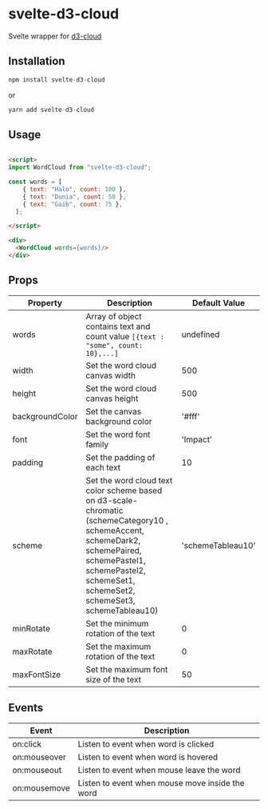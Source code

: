 # svelte-d3-cloud

Svelte wrapper for [d3-cloud](https://github.com/jasondavies/d3-cloud)

## Installation

```js 
npm install svelte-d3-cloud
``` 
or
```js
yarn add svelte-d3-cloud
```

## Usage

```html

<script>
import WordCloud from "svelte-d3-cloud";

const words = [
    { text: "Halo", count: 100 },
    { text: "Dunia", count: 50 },
    { text: "Gaib", count: 75 },
  ];

</script>

<div>
  <WordCloud words={words}/>
</div>

```

## Props
| Property | Description             | Default Value |
|----------|-------------------------|---------------|
| words    | Array of object contains text and count value ``` [{text : "some", count: 10},...] ``` | undefined |
| width    | Set the word cloud canvas width  | 500           |
| height   | Set the word cloud canvas height | 500           |
| backgroundColor     | Set the canvas background color | '#fff'      |
| font     | Set the word font family | 'Impact'      |
| padding     | Set the padding of each text | 10     |
| scheme     | Set the word cloud text color scheme based on d3-scale-chromatic (schemeCategory10 , schemeAccent, schemeDark2, schemePaired, schemePastel1, schemePastel2, schemeSet1, schemeSet2, schemeSet3, schemeTableau10) | 'schemeTableau10'     |
| minRotate     | Set the minimum rotation of the text | 0     |
| maxRotate     | Set the maximum rotation of the text | 0     |
| maxFontSize     | Set the maximum font size of the text | 50     |
   
## Events

| Event | Description             |
|----------|-------------------------|
| on:click        | Listen to event when word is clicked | 
| on:mouseover    | Listen to event when word is hovered |
| on:mouseout     | Listen to event when mouse leave the word|
| on:mousemove    | Listen to event when mouse move inside the word |

